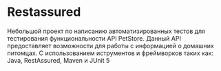 # Restassured
Небольшой проект по написанию автоматизированных тестов для тестирования функциональности API PetStore. Данный API предоставляет возможности для работы с информацией о домашних питомцах.
С использованием иструментов и фреймворков таких как: Java, RestAssured, Maven и JUnit 5
